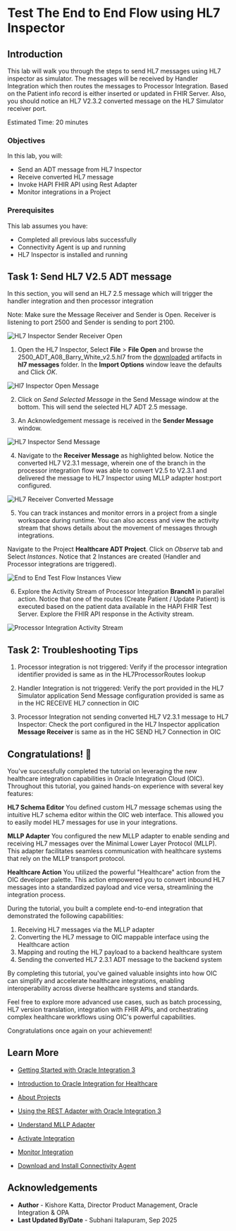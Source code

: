 # Test The End to End Flow using HL7 Inspector

## Introduction
This lab will walk you through the steps to send HL7 messages using HL7 inspector as simulator. The messages will be received by Handler Integration which then routes the messages to Processor Integration. Based on the Patient info record is either inserted or updated in FHIR Server. Also, you should notice an HL7 V2.3.2 converted message on the HL7 Simulator receiver port.

Estimated Time: 20 minutes

### Objectives
In this lab, you will:
- Send an ADT message from HL7 Inspector
- Receive converted HL7 message
- Invoke HAPI FHIR API using Rest Adapter
- Monitor integrations in a Project

### Prerequisites
This lab assumes you have:
- Completed all previous labs successfully
- Connectivity Agent is up and running
- HL7 Inspector is installed and running


## Task 1: Send HL7 V2.5 ADT message

In this section, you will send an HL7 2.5 message which will trigger the handler integration and then processor integration

Note: Make sure the Message Receiver and Sender is Open. Receiver is listening to port 2500 and Sender is sending to port 2100.

![HL7 Inspector Sender Receiver Open](images/hl7-inspector-receive-send-open.png)

1.  Open the HL7 Inspector, Select **File** &gt; **File Open** and browse the 2500\_ADT\_A08\_Barry\_White\_v2.5.hl7 from the [downloaded](https://objectstorage.us-phoenix-1.oraclecloud.com/p/WxPypgKK3_4DOtQHJFDhya1hFvbzNqds9Y4MZ1YL84X_o4wexeny3UctLb7UIiL1/n/oicpm/b/oiclivelabs/o/oic3/get-started-oic-hc/get-started-hc-lab-artifacts.zip) artifacts in **hl7 messages** folder. In the **Import Options** window leave the defaults and Click *OK*.

![Hl7 Inspector Open Message](images/hl7-inspector-receive-send-hl7-message.png)

2.  Click on *Send Selected Message* in the Send Message window at the bottom. This will send the selected HL7 ADT 2.5 message.

3.  An Acknowledgement message is received in the **Sender Message** window.

![HL7 Inspector Send Message](images/hl7-inspector-send-test-message.png)

4.  Navigate to the **Receiver Message** as highlighted below. Notice the converted HL7 V2.3.1 message, wherein one of the branch in the processor integration flow was able to convert V2.5 to V2.3.1 and delivered the message to HL7 Inspector using MLLP adapter host:port configured.

![HL7 Receiver Converted Message](images/hl7-inspector-receive-231-message.png)

5.  You can track instances and monitor errors in a project from a single workspace during runtime. You can also access and view the activity stream that shows details about the movement of messages through integrations.

Navigate to the Project **Healthcare ADT Project**. Click on *Observe* tab and Select *Instances*. Notice that 2 Instances are created (Handler and Processor integrations are triggered).

![End to End Test Flow Instances View](images/test-flow-observe-instances.png)

6.  Explore the Activity Stream of Processor Integration **Branch1** in parallel action. Notice that one of the routes (Create Patient / Update Patient) is executed based on the patient data available in the HAPI FHIR Test Server. Explore the FHIR API response in the Activity stream.

![Processor Integration Activity Stream](images/test-flow-observe-processor-activity-stream.png)

## Task 2: Troubleshooting Tips

1.  Processor integration is not triggered: Verify if the processor integration identifier provided is same as in the HL7ProcessorRoutes lookup

2.  Handler Integration is not triggered: Verify the port provided in the HL7 Simulator application Send Message configuration provided is same as in the HC RECEIVE HL7 connection in OIC

3.  Processor Integration not sending converted HL7 V2.3.1 message to HL7 Inspector: Check the port configured in the HL7 Inspector application **Message Receiver** is same as in the HC SEND HL7 Connection in OIC


##  Congratulations! 🎉

You've successfully completed the tutorial on leveraging the new healthcare integration capabilities in Oracle Integration Cloud (OIC). Throughout this tutorial, you gained hands-on experience with several key features:

**HL7 Schema Editor**
You defined custom HL7 message schemas using the intuitive HL7 schema editor within the OIC web interface. This allowed you to easily model HL7 messages for use in your integrations.

**MLLP Adapter**
You configured the new MLLP adapter to enable sending and receiving HL7 messages over the Minimal Lower Layer Protocol (MLLP). This adapter facilitates seamless communication with healthcare systems that rely on the MLLP transport protocol.

**Healthcare Action**
You utilized the powerful "Healthcare" action from the OIC developer palette. This action empowered you to convert inbound HL7 messages into a standardized payload and vice versa, streamlining the integration process.

During the tutorial, you built a complete end-to-end integration that demonstrated the following capabilities:

1. Receiving HL7 messages via the MLLP adapter
2. Converting the HL7 message to OIC mappable interface using the Healthcare action
3. Mapping and routing the HL7 payload to a backend healthcare system
4. Sending the converted HL7 2.3.1 ADT message to the backend system

By completing this tutorial, you've gained valuable insights into how OIC can simplify and accelerate healthcare integrations, enabling interoperability across diverse healthcare systems and standards.

Feel free to explore more advanced use cases, such as batch processing, HL7 version translation, integration with FHIR APIs, and orchestrating complex healthcare workflows using OIC's powerful capabilities.

Congratulations once again on your achievement!

## Learn More

* [Getting Started with Oracle Integration 3](https://docs.oracle.com/en/cloud/paas/application-integration/index.html)

* [Introduction to Oracle Integration for Healthcare](https://docs.oracle.com/en/cloud/paas/application-integration/integration-healthcare/introduction-healthcare.html)

* [About Projects](https://docs.oracle.com/en/cloud/paas/application-integration/integrations-user/integration-projects.html)

* [Using the REST Adapter with Oracle Integration 3](https://docs.oracle.com/en/cloud/paas/application-integration/rest-adapter/index.html)

* [Understand MLLP Adapter](https://docs.oracle.com/en/cloud/paas/application-integration/mllp-adapter/understand-mllp-adapter.html)

* [Activate Integration](https://docs.oracle.com/en/cloud/paas/application-integration/integrations-user/activate-and-deactivate-integrations.html)

* [Monitor Integration](https://docs.oracle.com/en/cloud/paas/application-integration/integrations-user/track-integration-instances.html#GUID-46A7C0A0-CBE4-4F1B-9B45-62A5AFA89D74)

* [Download and Install Connectivity Agent](https://docs.oracle.com/en/cloud/paas/application-integration/integrations-user/downloading-and-running-premises-agent-installer.html)

## Acknowledgements
* **Author** - Kishore Katta, Director Product Management, Oracle Integration & OPA
* **Last Updated By/Date** - Subhani Italapuram, Sep 2025
